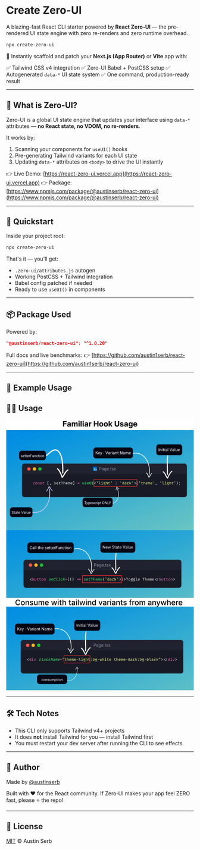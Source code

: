 # Create Zero-UI

A blazing-fast React CLI starter powered by **React Zero-UI** — the pre-rendered UI state engine with zero re-renders and zero runtime overhead.

```bash
npx create-zero-ui
```

🏁 Instantly scaffold and patch your **Next.js (App Router)** or **Vite** app with:

✅ Tailwind CSS v4 integration
✅ Zero-UI Babel + PostCSS setup
✅ Autogenerated `data-*` UI state system
✅ One command, production-ready result

---

## 🧠 What is Zero-UI?

Zero-UI is a global UI state engine that updates your interface using `data-*` attributes — **no React state, no VDOM, no re-renders**.

It works by:

1. Scanning your components for `useUI()` hooks
2. Pre-generating Tailwind variants for each UI state
3. Updating `data-*` attributes on `<body>` to drive the UI instantly

👉 Live Demo: [https://react-zero-ui.vercel.app](https://react-zero-ui.vercel.app)
👉 Package: [https://www.npmjs.com/package/@austinserb/react-zero-ui](https://www.npmjs.com/package/@austinserb/react-zero-ui)

---

## 🚀 Quickstart

Inside your project root:

```bash
npx create-zero-ui
```

That's it — you'll get:

* `.zero-ui/attributes.js` autogen
* Working PostCSS + Tailwind integration
* Babel config patched if needed
* Ready to use `useUI()` in components

---

## 📦 Package Used

Powered by:

```json
"@austinserb/react-zero-ui": "^1.0.20"
```

Full docs and live benchmarks:
👉 [https://github.com/austin1serb/react-zero-ui](https://github.com/austin1serb/react-zero-ui)

---

## 🧬 Example Usage


## 🏄‍♂️ Usage

![react zero ui usage explained](https://raw.githubusercontent.com/Austin1serb/React-Zero-UI/2b8198e08382dd6a6fe6f887ef77a4297ebebeff/docs/assets/useui-explained.webp)


---

## 🛠 Tech Notes

* This CLI only supports Tailwind v4+ projects
* It does **not** install Tailwind for you — install Tailwind first
* You must restart your dev server after running the CLI to see effects

---

## 🙌 Author

Made by [@austinserb](https://github.com/austin1serb)

Built with ❤️ for the React community. If Zero‑UI makes your app feel ZERO fast, please ⭐️ the repo!

---

## 📜 License

[MIT](LICENSE) © Austin Serb
